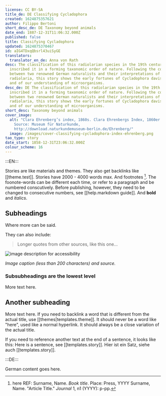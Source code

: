 ```yaml
---
license: CC BY-SA
title_de: DE Classifying Cycladophora
created: 1624875357621
author: Filippo Bertoni
short_desc_de: DE Taxonomy beyond animals
date_end: 1887-12-31T11:06:32.000Z
published: false
title: Classifying Cycladophora
updated: 1624875370467
id: aIG4TDxqQbsrl43uiSyGE
translators:
  translator_en_de: Anna von Rath
desc: The classification of this radiolarian species in the 19th century
  inscribed it in a forming taxonomic order of nature. Following the contrast
  between two renowned German naturalists and their interpretations of
  radiolaria, this story shows the early fortunes of Cycladophora davisiana -
  and of our understanding of microorganisms.
desc_de: DE The classification of this radiolarian species in the 19th century
  inscribed it in a forming taxonomic order of nature. Following the contrast
  between two renowned German naturalists and their interpretations of
  radiolaria, this story shows the early fortunes of Cycladophora davisiana -
  and of our understanding of microorganisms.
short_desc: Taxonomy beyond animals
cover_image:
  alt: "Clara Ehrenberg’s index, 1860s. Clara Ehrenbergs Index, 1860er Jahre.
    Source: Museum für Naturkunde,
    http://download.naturkundemuseum-berlin.de/Ehrenberg/"
  image: /images/cover-classifying-cycladophora-index-ehrenberg.png
tao_type: story
date_start: 1858-12-31T23:06:32.000Z
colour_scheme: 16
---
```



:::EN:::

Stories are like materials and themes. They also get backlinks like [[theme.test]]. Stories have 2000 - 4000 words max.
And footnotes [^footnote1]. The foonote-words can be different each time, or refer to a paragraph and be numbered conscutively. Before publishing, however, they need to be changed to consecutive numbers, see [[help.markdown guide]].
And **bold** and _italics_.

## Subheadings

Where more can be said.

They can also include:
>Longer quotes from other sources, like this one...

![image description for accessibility](/images/example/MfN-HBSB-Nr97.png)

_Image caption (less than 200 characters) and source._

<!-- Notes for us -->

### Subsubheadings are the lowest level

More text here.

## Another subheading

More text here. If you need to backlink a word that is different from the actual title, use [[themes|templates.theme]]. It should never be a word like "here", used like a normal hyperlink. It should always be a close variation of the actual title.

If you need to reference another text at the end of a sentence, it looks like this: Here is a sentence, see [[templates.story]].
Hier ist ein Satz, siehe auch [[templates.story]].

[^footnote1]: here REF: Surname, Name. _Book title_. Place: Press, YYYY
Surname, Name. "Article Title." _Journal_ 1, n1 (YYYY): p-pp.

:::DE:::

German content goes here.
